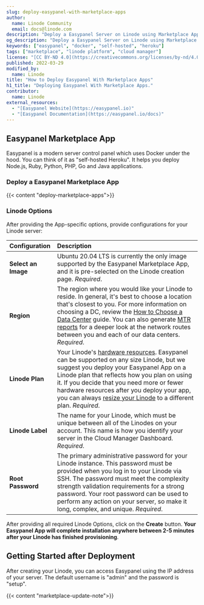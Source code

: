 ```yaml
---
slug: deploy-easypanel-with-marketplace-apps
author:
  name: Linode Community
  email: docs@linode.com
description: "Deploy a Easypanel Server on Linode using Marketplace Apps."
og_description: "Deploy a Easypanel Server on Linode using Marketplace Apps."
keywords: ["easypanel", "docker", "self-hosted", "heroku"]
tags: ["marketplace", "linode platform", "cloud manager"]
license: "[CC BY-ND 4.0](https://creativecommons.org/licenses/by-nd/4.0)"
published: 2022-03-29
modified_by:
  name: Linode
title: "How to Deploy Easypanel With Marketplace Apps"
h1_title: "Deploying Easypanel With Marketplace Apps."
contributor:
  name: Linode
external_resources:
  - "[Easypanel Website](https://easypanel.io)"
  - "[Easypanel Documentation](https://easypanel.io/docs)"
---
```


## Easypanel Marketplace App

Easypanel is a modern server control panel which uses Docker under the hood. You can think of it as "self-hosted Heroku". It helps you deploy Node.js, Ruby, Python, PHP, Go and Java applications.

### Deploy a Easypanel Marketplace App

{{< content "deploy-marketplace-apps">}}

### Linode Options

After providing the App-specific options, provide configurations for your Linode server:

| **Configuration**   | **Description**                                                                                                                                                                                                                                                                                                                                                                                                                                                                 |
| :------------------ | :------------------------------------------------------------------------------------------------------------------------------------------------------------------------------------------------------------------------------------------------------------------------------------------------------------------------------------------------------------------------------------------------------------------------------------------------------------------------------ |
| **Select an Image** | Ubuntu 20.04 LTS is currently the only image supported by the Easypanel Marketplace App, and it is pre-selected on the Linode creation page. _Required_.                                                                                                                                                                                                                                                                                                                        |
| **Region**          | The region where you would like your Linode to reside. In general, it's best to choose a location that's closest to you. For more information on choosing a DC, review the [How to Choose a Data Center](/docs/platform/how-to-choose-a-data-center) guide. You can also generate [MTR reports](/docs/networking/diagnostics/diagnosing-network-issues-with-mtr/) for a deeper look at the network routes between you and each of our data centers. _Required_.                 |
| **Linode Plan**     | Your Linode's [hardware resources](/docs/platform/how-to-choose-a-linode-plan/#hardware-resource-definitions). Easypanel can be supported on any size Linode, but we suggest you deploy your Easypanel App on a Linode plan that reflects how you plan on using it. If you decide that you need more or fewer hardware resources after you deploy your app, you can always [resize your Linode](/docs/platform/disk-images/resizing-a-linode/) to a different plan. _Required_. |
| **Linode Label**    | The name for your Linode, which must be unique between all of the Linodes on your account. This name is how you identify your server in the Cloud Manager Dashboard. _Required_.                                                                                                                                                                                                                                                                                                |
| **Root Password**   | The primary administrative password for your Linode instance. This password must be provided when you log in to your Linode via SSH. The password must meet the complexity strength validation requirements for a strong password. Your root password can be used to perform any action on your server, so make it long, complex, and unique. _Required_.                                                                                                                       |

After providing all required Linode Options, click on the **Create** button. **Your Easypanel App will complete installation anywhere between 2-5 minutes after your Linode has finished provisioning**.

## Getting Started after Deployment

After creating your Linode, you can access Easypanel using the IP address of your server. The default username is "admin" and the password is "setup".

{{< content "marketplace-update-note">}}
